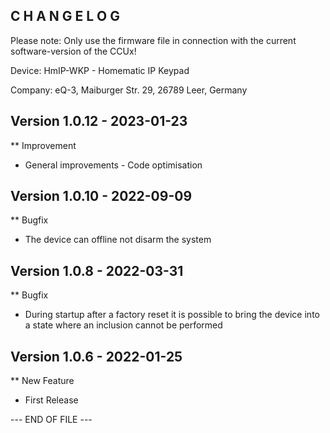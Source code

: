C H A N G E L O G
-----------------

Please note: Only use the firmware file in connection with the current software-version of the CCUx!

Device:      HmIP-WKP - Homematic IP Keypad

Company:     eQ-3, Maiburger Str. 29, 26789 Leer, Germany



Version 1.0.12 - 2023-01-23
--------------------------------------------------------------

** Improvement
   * General improvements - Code optimisation



Version 1.0.10 - 2022-09-09
--------------------------------------------------------------

** Bugfix
   * The device can offline not disarm the system



Version 1.0.8 - 2022-03-31
--------------------------------------------------------------

** Bugfix
   * During startup after a factory reset it is possible to bring the device into a state where an inclusion cannot be performed



Version 1.0.6 - 2022-01-25
--------------------------------------------------------------

** New Feature
   * First Release



--- END OF FILE ---
